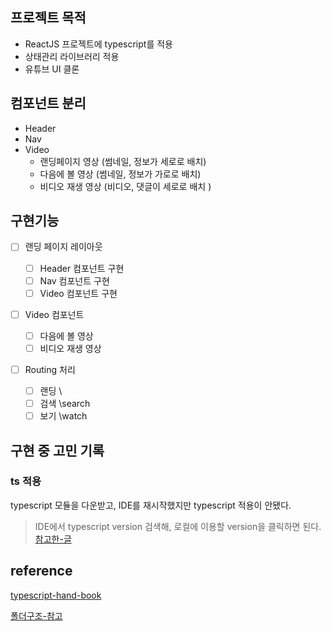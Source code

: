 ## 프로젝트 목적

-   ReactJS 프로젝트에 typescript를 적용
-   상태관리 라이브러리 적용
-   유튜브 UI 클론

## 컴포넌트 분리

-   Header
-   Nav
-   Video
    -   랜딩페이지 영상 (썸네일, 정보가 세로로 배치)
    -   다음에 볼 영상 (썸네일, 정보가 가로로 배치)
    -   비디오 재생 영상 (비디오, 댓글이 세로로 배치 )

## 구현기능

-   [ ] 랜딩 페이지 레이아웃

    -   [ ] Header 컴포넌트 구현
    -   [ ] Nav 컴포넌트 구현
    -   [ ] Video 컴포넌트 구현

-   [ ] Video 컴포넌트

    -   [ ] 다음에 볼 영상
    -   [ ] 비디오 재생 영상

-   [ ] Routing 처리
    -   [ ] 랜딩 \
    -   [ ] 검색 \search
    -   [ ] 보기 \watch

## 구현 중 고민 기록

### ts 적용

typescript 모듈을 다운받고, IDE를 재시작했지만 typescript 적용이 안됐다.

> IDE에서 typescript version 검색해, 로컬에 이용할 version을 클릭하면 된다.
> [참고한-글](https://bobbyhadz.com/blog/react-cannot-use-jsx-unless-the-jsx-flag-is-provided)

## reference

[typescript-hand-book](https://joshua1988.github.io/ts/config/tsconfig.html#%ED%83%80%EC%9E%85%EC%8A%A4%ED%81%AC%EB%A6%BD%ED%8A%B8-%EC%84%A4%EC%A0%95-%ED%8C%8C%EC%9D%BC-tsconfig-json)

[폴더구조-참고](https://github.com/react-boilerplate/react-boilerplate-cra-template)
